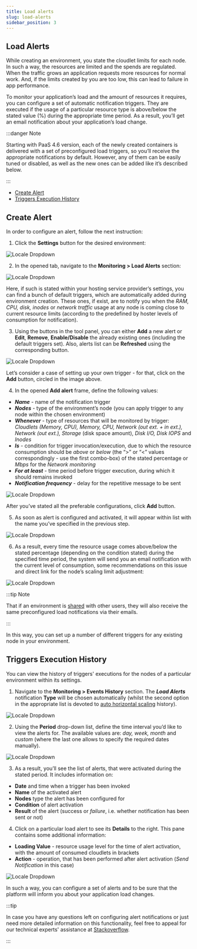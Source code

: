 ```yaml
---
title: Load alerts
slug: load-alerts
sidebar_position: 3
---
```


## Load Alerts

While creating an environment, you state the cloudlet limits for each node. In such a way, the resources are limited and the spends are regulated. When the traffic grows an application requests more resources for normal work. And, if the limits created by you are too low, this can lead to failure in app performance.

To monitor your application’s load and the amount of resources it requires, you can configure a set of automatic notification triggers. They are executed if the usage of a particular resource type is above/below the stated value (%) during the appropriate time period. As a result, you’ll get an email notification about your application’s load change.

:::danger Note

Starting with PaaS 4.6 version, each of the newly created containers is delivered with a set of preconfigured load triggers, so you’ll receive the appropriate notifications by default. However, any of them can be easily tuned or disabled, as well as the new ones can be added like it’s described below.

:::

- [Create Alert](http://localhost:3000/docs/application-setting/built-in-monitoring/load-alerts#create-alert)
- [Triggers Execution History](http://localhost:3000/docs/application-setting/built-in-monitoring/load-alerts#triggers-execution-history)

## Create Alert

In order to configure an alert, follow the next instruction:

1. Click the **Settings** button for the desired environment:

<div style={{
    display:'flex',
    justifyContent: 'center',
    margin: '0 0 1rem 0'
}}>

![Locale Dropdown](./img/LoadAlerts/1.png)

</div>

2. In the opened tab, navigate to the **Monitoring > Load Alerts** section:

<div style={{
    display:'flex',
    justifyContent: 'center',
    margin: '0 0 1rem 0'
}}>

![Locale Dropdown](./img/LoadAlerts/2.png)

</div>

Here, if such is stated within your hosting service provider’s settings, you can find a bunch of default triggers, which are automatically added during environment creation. These ones, if exist, are to notify you when the _RAM, CPU, disk, inodes_ or _network traffic_ usage at any node is coming close to current resource limits (according to the predefined by hoster levels of consumption for notification).

3. Using the buttons in the tool panel, you can either **Add** a new alert or **Edit**, **Remove**, **Enable/Disable** the already existing ones (including the default triggers set). Also, alerts list can be **Refreshed** using the corresponding button.

<div style={{
    display:'flex',
    justifyContent: 'center',
    margin: '0 0 1rem 0'
}}>

![Locale Dropdown](./img/LoadAlerts/3.png)

</div>

Let’s consider a case of setting up your own trigger - for that, click on the **Add** button, circled in the image above.

4. In the opened **Add alert** frame, define the following values:

- **_Name_** - name of the notification trigger
- **_Nodes_** - type of the environment’s node (you can apply trigger to any node within the chosen environment)
- **_Whenever_** - type of resources that will be monitored by trigger: _Cloudlets (Memory, CPU), Memory, CPU, Network (out ext. + in ext.), Network (out ext.), Storage_ (disk space amount), _Disk I/O, Disk IOPS_ and _Inodes_
- **_Is_** - condition for trigger invocation/execution, due to which the resource consumption should be _above_ or _below_ (the “>” or “<” values correspondingly - use the first combo-box) of the stated percentage or _Mbps_ for the _Network monitoring_
- **_For at least_** - time period before trigger execution, during which it should remains invoked
- **_Notification frequency_** - delay for the repetitive message to be sent

<div style={{
    display:'flex',
    justifyContent: 'center',
    margin: '0 0 1rem 0'
}}>

![Locale Dropdown](./img/LoadAlerts/4.png)

</div>

After you’ve stated all the preferable configurations, click **Add** button.

5. As soon as alert is configured and activated, it will appear within list with the name you’ve specified in the previous step.

<div style={{
    display:'flex',
    justifyContent: 'center',
    margin: '0 0 1rem 0'
}}>

![Locale Dropdown](./img/LoadAlerts/5.png)

</div>

6. As a result, every time the resource usage comes above/below the stated percentage (depending on the condition stated) during the specified time period, the system will send you an email notification with the current level of consumption, some recommendations on this issue and direct link for the node’s scaling limit adjustment:

<div style={{
    display:'flex',
    justifyContent: 'center',
    margin: '0 0 1rem 0'
}}>

![Locale Dropdown](./img/LoadAlerts/6-load-alert-email-notification.png)

</div>

:::tip Note

That if an environment is [shared](http://localhost:3000/docs/environment-management/share-environment) with other users, they will also receive the same preconfigured load notifications via their emails.

:::

In this way, you can set up a number of different triggers for any existing node in your environment.

## Triggers Execution History

You can view the history of triggers' executions for the nodes of a particular environment within its settings.

1. Navigate to the **Monitoring > Events History** section. The **_Load Alerts_** notification **Type** will be chosen automatically (whilst the second option in the appropriate list is devoted to [auto horizontal scaling](/docs/application-setting/scaling-and-clustering/automatic-horizontal-scaling) history).

<div style={{
    display:'flex',
    justifyContent: 'center',
    margin: '0 0 1rem 0'
}}>

![Locale Dropdown](./img/LoadAlerts/7.png)

</div>

2. Using the **Period** drop-down list, define the time interval you’d like to view the alerts for. The available values are: _day, week, month_ and _custom_ (where the last one allows to specify the required dates manually).

<div style={{
    display:'flex',
    justifyContent: 'center',
    margin: '0 0 1rem 0'
}}>

![Locale Dropdown](./img/LoadAlerts/8.png)

</div>

3. As a result, you’ll see the list of alerts, that were activated during the stated period. It includes information on:

- **Date** and time when a trigger has been invoked
- **Name** of the activated alert
- **Nodes** type the alert has been configured for
- **Condition** of alert activation
- **Result** of the alert (success or _failure_, i.e. whether notification has been sent or not)

4. Click on a particular load alert to see its **Details** to the right. This pane contains some additional information:

- **Loading Value** - resource usage level for the time of alert activation, with the amount of consumed cloudlets in brackets
- **Action** - operation, that has been performed after alert activation (_Send Notification_ in this case)

<div style={{
    display:'flex',
    justifyContent: 'center',
    margin: '0 0 1rem 0'
}}>

![Locale Dropdown](./img/LoadAlerts/9.png)

</div>

In such a way, you can configure a set of alerts and to be sure that the platform will inform you about your application load changes.

:::tip

In case you have any questions left on configuring alert notifications or just need more detailed information on this functionality, feel free to appeal for our technical experts' assistance at [Stackoverflow](https://stackoverflow.com/questions/tagged/jelastic).

:::
